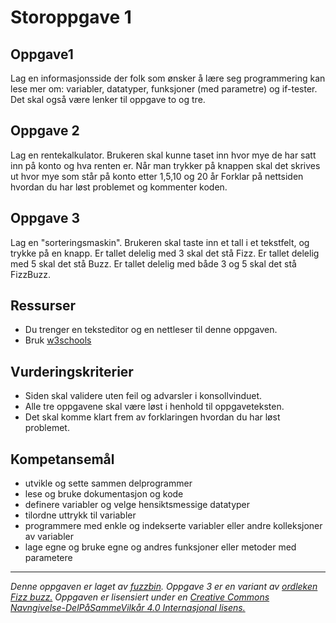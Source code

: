 Storoppgave 1
=============

Oppgave1
--------

Lag en informasjonsside der folk som ønsker å lære seg programmering kan lese mer om: variabler, datatyper, funksjoner (med parametre) og if-tester. Det skal også være lenker til oppgave to og tre.

Oppgave 2
--------

Lag en rentekalkulator. Brukeren skal kunne taset inn hvor mye de har satt inn på konto og hva renten er. Når man trykker på knappen skal det skrives ut hvor mye som står på konto etter 1,5,10 og 20 år Forklar på nettsiden hvordan du har løst problemet og kommenter koden.

Oppgave 3
---------

Lag en "sorteringsmaskin". Brukeren skal taste inn et tall i et tekstfelt, og trykke på en knapp. Er tallet delelig med 3 skal det stå Fizz. Er tallet delelig med 5 skal det stå Buzz. Er tallet delelig med både 3 og 5 skal det stå FizzBuzz.

Ressurser
---------

* Du trenger en teksteditor og en nettleser til denne oppgaven.
* Bruk [w3schools](http://www.w3schools.com/js/)

Vurderingskriterier
-------------------

* Siden skal validere uten feil og advarsler i konsollvinduet.
* Alle tre oppgavene skal være løst i henhold til oppgaveteksten.
* Det skal komme klart frem av forklaringen hvordan du har løst problemet.

Kompetansemål
-------------

* utvikle og sette sammen delprogrammer
* lese og bruke dokumentasjon og kode
* definere variabler og velge hensiktsmessige datatyper
* tilordne uttrykk til variabler
* programmere med enkle og indekserte variabler eller andre kolleksjoner av variabler
* lage egne og bruke egne og andres funksjoner eller metoder med parametere

---
_Denne oppgaven er laget av [fuzzbin](https://github.com/fuzzbin). Oppgave 3 er en variant av [ordleken Fizz buzz.](https://en.wikipedia.org/wiki/Fizz_buzz) Oppgaven er lisensiert under en [Creative Commons Navngivelse-DelPåSammeVilkår 4.0 Internasjonal lisens.
](http://creativecommons.org/licenses/by-sa/4.0/)_
